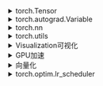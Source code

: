 <details><summary>torch.Tensor</summary>
  
- 创建
  - torch.tensor([]) or torch.tensor(())    //list或tuple实例转换为tensor
  - torch.Tensor(rows,cols)  
  - torch.ones/torch.zeros/torch.eye(rows,cols)  
  - torch.arange(s,e,step)/torch.linspace(s,e,num)  
  - torch.rand   //0-1均匀分布  
  - torch.randn(rows,cols) //-1--1标准分布  
  - torch.normal(means,std,out)  //有问题,创建不了  
  - torch.randperm(n)//随机排列  
  - torch.is_tensor  
  - torch.set_default_tensor_type  
  - torch.numel  
  - tensor.size()/tensor.shape //尺寸  
  - tensor.numel()//元素个数  
  - f
- 数据类型  
  - 8位UINT torch.ByteTensor/torch.cuda.ByteTensor  
  - 8为INT torch.CharTensor/torch.cuda.CharTensor    
  - 16位INT torch.ShortTensor/torch.cuda.ShortTensor    
  - 32位INT torch.IntTensor/torch.cuda.IntTensor  
  - 64位INT torch.LongTensor/torch.cuda.LongTensor   
  - 16位float torch.HalfTensor/torch.cuda.HalfTensor  
  - 32位float torch.FloatTensor/torch.cuda.FloatTensor  
  - 64位float torch.DoubleTensor/torch.cuda.DoubleTensor  
  - tensor.type()/tensor.type_as(tensor)   //类型转换  
  - torch.set_default_tensor_type('')  //设置默认tensor类型  
- 常用操作  
  **从存储角度看，对tensor的操作分为两类：函数名以_结尾的是inplace方式, 即会修改调用者自己的数据。**  
  - tensor.view()//修改尺寸，保持元素不变，浅复制  
  - tensor.unsqueeze(n)//扩展维度，在n-1后插入新维度  
  - tensor.expand(dim1,dim2,dim3)//扩展维度为dim1,dim2,dim3  
  - tensor.expand_as(tensor)//扩展维度与后一tensor一致  
  - tensor.squeeze(n)//压缩第N维，N维维度必须是1  
  - tensor.squeeze()//压缩所有维度为1的维  
  - tensor.resize()//修改尺寸，尺寸比原来大，会分配新空间，比原来小，旧数据仍保存  
  - 索引操作  
    - 坐标 tensor[,],tensor[[],[],[]]    
    - 切片 tensor[:,:]  
    - 大切片 tensor[:,...]  
    - mask tensor[真值表]  
  - torch.cat(tensor,dimension=0,1)//拼接  
  - torch.gather(tensor,dim,index,out)//将tensor按dim维通过index索引的值聚合后，输出   
  - tensor.scatter_(dim,index,inputtensor)//按dim维通过index索引将inputtensor的值放入tensor  
  - tensor.gather(dim,index)//gather和scatter_是一对逆操作  
  - torch.index_select(input,dim,index)//按index和dim选取行或列  
  - torch.masked_select(input,mask)//根据mask选取  
  - torch.nonzero(input)//返回非零元素坐标  
  - torch.split(input,size,dim)//按dim分割，每块大小为size，不能整除，则最后一块小于size  
  - torch.stack(tensors,dim)//按dim堆叠tensors  
  - torch.t()/torch.transpose()//转置，浅复制  
  - torch.chunk(tensor,chunks,dim)//类似split,按dim分割，分成chunks块  
  - torch.unbind(tensor,dim)//按dim，每行或列为一个tensor，组成一个元组，并返回  
  - torch.where()
- 数学运算  
  - torch.sum  
  - torch.mean  
  - torch.std  
  - torch.clamp  
  - torch.max  
  - torch.min  
  - torch.ceil,torch.floor,torch.round   
  - torch.pow  
  - torch.sqrt  
  - torch.prod  
  - torch.eq,torch.ne,torch.gt,torch.ge,torch.lt,torch.le    
  - torch.equal  
  - +-/\*，均是element-wise，按元素运算方式  
  - 内积,tensor.dot(tensor)/torch.dot(tensor,tensor)//tensor必须是一维  
  - 矩阵乘法,tensor.mm(tensor)/torch.mm(tensor,tensor)//按线性代数矩阵乘法运算规则   
- tensor和numpy的转换  
  - torch.from_numpy(ndarray)  
  - torch.Tensor(ndarry)  
  - tensor.numpy()  
- tensor在CPU和GPU上的转换	
  - tensor.cuda()  
  - tensor.cpu()  
  - tensor.to('cpu')  
  - tensor.to('cuda:X')  
- 0.4版PYTORCH以后tensor和Variable合并  
  - 求导
	- torch.Tensor(tensor,requires_grad=False) //创建时默认requires_grad为False  
    - existing_tensor.requires_grad_()  //已存在的tensor调用requires_grad_()进行修改  
  - 不求导  
  	  - with torch.no_grad():  或 with torch.set_grad_enabled(False/True): 或 torch.set_grad_enabled(False/True) //表示此语句以下tensor不求导  
  - torch.Tensor.data 		//深复制  
  - torch.Tensor.detach()   //浅复制  
  - torch.Tensor.sum() 或 torch.Tensor[n]  //对于求和或者索引得到的某个元素，返回的是一个tensor标量，维度为0，类型还是tensor，获取纯number，使用.item()  
  - 
</details>


<details><summary>torch.autograd.Variable</summary>

###### Variable在0.4版的pytorch后，相应功能被合并到tensor中了  
- Variable数据结构：
  - 包含成员data，grad，grad_fn  
  - data:就是一个tensor  
  - grad:是一个variable,形状与data一致  
  - grad_fn:记录variable的来源操作，即variable是通过grad_fn记录的操作产生的，如果为None则说明是手动创建的  
            同时grad_fn也表示此variable的反向传播函数，如AddBackwardl,AcummulateGrad,None  
  - grad_fn.next_functions 前几个元素的grad_fn  
- Variable的创建  
  - Variable(tensor,requires_grad=True/False,volatile=True/False)  
  - requires_grad:bool值，指示需不需要求导此variable   
  - volatile:bool值，指示是否禁止求导此variable,优先级大于requires_grad  
    **注：新版本好像不用volatile了，用torch.no_grad**  
- Variable自动求导功能  
  - Variable.backward(grad_varialbes,retain_graph):根据计算图求出直至源头的梯度，**注：计算图是理解自动求导的重要概念**  
  - grad_variables即目标函数对此variable的梯度  
  - retain_graph：bool值，指示是否清空中间变量的梯度缓存  
    所以求导类似于
    ```python
    z.backward()
    y.backward(torch.autograd.grad(z.y))//两种方法是同一个意思，从z开始求导，和从y开始求导  
    ```
    backward计算完梯度后，用于临时存储中间变量的grad的变量即被释放，所以用variable.grad查不到中间变量的grad  
    可用`torch.autograd.grad(x,y)`手动计算，即x对y的grad  
    或用torch.autograd.Variable.register_hook(func(grad))函数返回一个句柄，func(grad)是关于此variable的gra的函数  
    每次在backward时，调用register_hook  
    ```python
    def variable_hook(grad):
      print('y的梯度： \r\n',grad)
    x = V(t.ones(3), requires_grad=True)
    w = V(t.rand(3), requires_grad=True)
    y = x * w
    hook_handle = y.register_hook(variable_hook)
    z = y.sum()
    z.backward()
    hook_handle.remove()
    ```
 - 若遇到不能通过autograd自动求导的情况，可通过手动写function来进行前向传播和后向传播  
   **待了解** 
</details>

<details><summary>torch.nn</summary>
  
- torch.nn.Module类的属性  
  **torch.nn.Module是torch.nn的核心数据结构，表示一个网络，可以是单层或多层，可以包含子网络。**    
  - self.\_parameters=OrderedDict()   //此网络中的Parameters，子网络的Parameters不在这里  
  - self.\_modules=OrderedDict()    //存储包含的子网络,子网络的子网络不在这里    
  - self.training=True      //模型是否训练模式的标志，默认为True  
  - self.\_buffers=OrderedDict()    //以下三个属性是在网络前向传播和后向传播中会利用到的    
                                      获取中间网络层的参数的函数类似之前提到的Variable hook技术  
                                      Variable.register_hook(fun(grad))  
                                      Module.register_backward_hook(fun(model,inut,output))  
  - self.\_forward_hooks=OrderedDict()  
  - self.\_backward_hooks=OrderedDict()  
  - torch.nn.Module.\_\_dict\_\_.get('属性')//返回属性，但是在self.\_parameters和self.\_modules中已有的属性  
                                              不会出现在torch.nn.Module.\_\_dict\_\_中  
                                              三者加起来是所有的parameters,和modules  
                                              modules.parameters() or modules.modules()  
- 创建网络
  ```python
  自定义简单网络模型示例,全连接层FClayer  
  class myFCNet(nn.Module):
    def __init__(self,in_features,out_features):
        super(myFCNet,self).__init__()    //也可以nn.Module.__init__(self)
        self.w=nn.Parameter(torch.randn(in_features,out_features))  
        self.b=nn.Parameter(torch.randn(out_features))

    def forward(self,x):
        x=x.mm(self.w)
        x=x+self.b.expand_as(x)
        return x
   ```
  - torch.nn.Module.parameters(),torch.nn.Module.named_parameters()//返回所有网络参数，返回所有网络参数名称和参数  
  - torch.nn.modules(),torch.nn.named_modules()//返回子网络  
  - torch.nn.Parameter(Variable)  //Parameter,Variable,tensor都是矩阵  
    tensor是纯数字只运用于计算，不能用于自动求导  
    variable是对tensor的封装，记录有梯度相关信息，可用于自动求导  
    Parameter是对Variable的子类，默认requires_grad是True(因Parameter是学习的参数肯定要求导)  
    另Parameter在用于Module中时，Module可以根据Parameter的属性进行自动识别等.Variable不行因为缺少这些属性  
  ```python
  自定义含有子网络的网络模型示例,多层感知机MLP  
  def myMLP(nn.Module):
      def __init__.(self,in_features,hidden_features,out_features):
          super(myMLP,self).__init__()
          self.layer1=myFCNet(in_features,hidden_features)
          self.layer2=myFCNet(hidden_layers,out_features)

      def forward(self,x):
          x=self.layer1(x)
          x=self.layer2(x)
          return x
  ```
  - torch.nn.Sequential
    是一类特殊的Module,不用再写forward函数，规定了网络结构后，默认一层一层往下传递  
    ```python
    Sequentila示例  
    net=torch.nn.Sequential(
        torch.nn.Conv2d(3,3,3),
        torch.nn.BatchNorm2d(3),
        torch.nn.Relu()
        )
    net.add_module('fc1',torch.nn.Linear(3,3))
    input=torch.randn(3,3)
    net(input)//自动一层一层传递  
    ```
  - torch.nn.ModuleList  
    也是一个Module，包含了一层或多层子网络的Module,但是不能依次进行传播  
    ```python
    ModuleList示例
    net=torch.nn.ModuleList([torch.nn.Linear(3,3),torch.nn.Linear(3,2),torch.nn.Dropout(0.5)])  
    input=torch.randn(3,3)
    net(input)//这样是错误的，因为不能一层一层传递会报错  
    for model in net:
        input=model(input)//正确  
    ```
- 常用的神经网络层，标准接口  
  - torch.nn.Conv2d  
  - torch.nn.Linear  
  - torch.nn.Dropout
  - torch.nn.MaxPool2d
- 激活函数  
  **激活函数也是基于Module实现，保存在torch.nn中**
  - torch.nn.Relu  
- loss损失函数torch.nn  
  **也是一类特殊的Module，保存在torch.nn中**  
  - 常用的loss损失函数  
    - torch.nn.CrossEntropyLoss()  
    - torch.nn.MSELoss()  
- optimizer优化器  
  **保存在torch.nn.optim中**  
  - 常用的优化器  
    - torch.optim.SGD()  
- torch.nn.functional纯函数    
  某些torch.nn.Module的功能在torch.nn.functional中也有相应接口，比如不需要参数学习的Module就可以使用functional  
  - torch.nn.functional.relu()  
  - torch.nn.functional.max_pool2d()  
- torch.nn.init初始化策略  
  - torch.nn.init.xavier_normal(Parameter)  
- torch.save,torch.load模型保存和加载  
  - torch.save(module.state_dict(),'xx.pth')//只保存参数  
  - torch.load('xx.pth')//加载参数  
  - module.load_state_dict(torch.load('xx.pth'),strict=True)//将加载的参数添加到模型中,strict默认为True  
                                    strict=False时，非严格加载参数，属性对应则加载，不对应不加载，保持原样  
- cpu与gpu加载时相互转换  
  torch.load(path,map_location=lambda storage,loc:storage)  
  torch.load(path,map_location=lambda storage,loc:storage.cuda(0))  
  torch.load(path,map_location={'cuda:0':'cuda:1'}  
</details>

<details><summary>torch.utils</summary>
  
- **数据抽象**torch.utils.data.Dataset  
  **将数据源整理成像列表一样的数据结构,元素内容可以(文件路径，label，特征点，图片数据...)**  
  主要是定义\_\_init\_\_,\_\_getitem\_\_,\_\_len\_\_三个函数  
  ```python
  简单数据加载定义示例  
  class myData(torch.utils.data.Dataset):
      def __init__(self,root,transforms=None):    //root目录下包含图片，图片命名分别包含'cat'，'dog'  
          self.imgpath=[os.path.join(root,path) for path in os.listdir(root)]  
          
      def __getitem__(self,index):
          img=self.imagepath[index]
          if 'cat' in img.split('/')[-1]:
              label=0
          else:
              label=1
          if transforms:
              img=PIL.Image.open(img)
              img=transform(img)
          return img,label
          
      def __len__(self):
         return len(self.imgpath)
  dataset=myData('./liaodi')
  dataset[0]                  //可以想使用list一样使用dataset，很方便  
  for path,label in dataset:
      print(path,label)
  ```
  **注:**
  - 高负载的操作放在__getitem__中，如加载图片等。
  - dataset中应尽量只包含只读对象，避免修改任何可变对象，利用多线程进行操作。
  ```
  第一点是因为多进程会并行的调用__getitem__函数，将负载高的放在__getitem__函数中能够实现并行加速。
  第二点是因为dataloader使用多进程加载，如果在 Dataset实现中使用了可变对象，可能会有意想不到的冲突。
  在多线程/多进程中，修改一个可变对象，需要加锁，但是dataloader的设计使得其很难加锁(在实际使用中也应尽量避免锁的存在)
  因此最好避免在dataset中修改可变对象。
  例如下面就是一个不好的例子，在多进程处理中self.num可能与预期不符，这种问题不会报错，因此难以发现。
  如果一定要修改可变对象，建议使用Python标准库Queue中的相关数据结构。

  class BadDataset(Dataset):
      def __init__(self):
          self.datas = range(100)
          self.num = 0 # 取数据的次数
      def __getitem__(self, index):
          self.num += 1
          return self.datas[index]
  ```
- **数据抽取**torch.utils.data.DataLoader  
  - DataLoader(dataset, batch_size=1, shuffle=False, sampler=None, num_workers=0, collate_fn=default_collate,   
    pin_memory=False,drop_last=False)  
    - dataset：加载的数据集(Dataset对象)  
    - batch_size：batch size  
    - shuffle:：是否将数据打乱  
    - sampler： 样本抽样，后续会详细介绍  
    - num_workers：使用多进程加载的进程数，0代表不使用多进程  
    - collate_fn： 如何将多个样本数据拼接成一个batch，一般使用默认的拼接方式即可  
    - pin_memory：是否将数据保存在pin memory区，pin memory中的数据转到GPU会快一些  
    - drop_last：dataset中的数据个数可能不是batch_size的整数倍，drop_last为True会将多出来不足一个batch的数据丢弃  
- torch.utils.data.sampler  
  在DataLoader中shuffle是sampler的一种，默认的sampler是SequentialSampler顺序采样即一个接一个采样  
  常用的还有：WeightedRandomSampler(weights,num_samplers,replacement=True)  
  当DataLoader中指定了sampler后，shuffle参数失效  
  - weights:样本的权重，越大选取几率越大  
  - num_samplers:总采样的数目//当采样数目==样本数目，且replacement=False时，意味样本每一个采一次都会采到  
                              那么WeightedRandSampler将失去意义。  
  - replacement:是否可重复选取                                                                                               
  
</details>

<details><summary>Visualization可视化</summary>
  
- Visdom类似matplotlib的画图工具  
  ```python
  import visdom
  vis=visdom.Visdom(env='test')
  vis.line(X,Y,Win='',name='')//横纵坐标，窗口名字，线的名字，重复两次，win命名相同，新图覆盖旧图    
  vis.line(X,Y,Win='',update='append',name'')//设置update方式为apend，数据更新，不覆盖原图  
  vis.updateTrace(X,Y,Win='',name='')//在同一个窗口上画一条新线    
  vis.image(ndarray，Win='')//接收一个numpy array的数据，并可视化为图片      
  vis.images(ndarray,Win='',nrow=)//接收一个batch的ndarray数据，并可视化图片，nrow指定有多少行  
  vis.text(''' ''',Win='')//支持html语法<br>换行<hl>标题<b>加粗之类的          
  ```
</details>

<details><summary>GPU加速</summary>
  
- torch.cuda.is_available()     
- torch.cuda.current_device() 当前设备 
- torch.cuda.device()设置默认使用的GPU  
- torch.cuda.set_device()指定使用某一块GPU  
- os.environ['CUDA_VISIBLE_DEVICES']='NUM'  来指定使用多块GPU  
- torch.device('cuda',index=0) 或 torch.device('cuda',0) 或 torch.device('cuda:0') //创建设备  

- tensor.is_cuda  
- tensor.get_device()返回使用的GPU是哪一块  
- torch.randn((2,3),device=1) 或 torch.randn((2,3),device='cuda:0') 或 torch.randn((2,3),device=torch.device('cuda:0))  //使用设备  
- tensor.to('cpu')
- tensor.to('cuda:0')

- torch.backends.cudnn.benchmark   
- torch.nn.DataParallel(model,device_id=[])   

</details>

<details><summary>向量化</summary>
  

</details>

<details><summary>torch.optim.lr_scheduler</summary>
  
 - torch.optim.lr_scheduler.StepLR(optimizer,stepsize,gamma=0.1,last_epoch=-1) //每stepsize个epoch后，lr变为原来的0.1,直到最后一个epoch时，lr变为初始大小。  
 </details>
